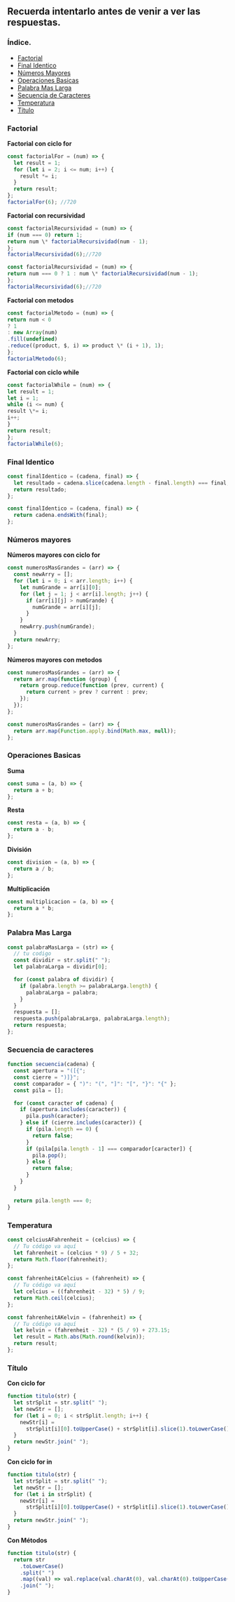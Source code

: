 ## Recuerda intentarlo antes de venir a ver las respuestas.

### Índice.

- [Factorial](#factorial)
- [Final Identico](#final-identico)
- [Números Mayores](#números-mayores)
- [Operaciones Basicas](#operaciones-basicas)
- [Palabra Mas Larga](#palabra-mas-larga)
- [Secuencia de Caracteres](#secuencia-de-caracteres)
- [Temperatura](#temperatura)
- [Título](#título)

### Factorial

**Factorial con ciclo for**

```js
const factorialFor = (num) => {
  let result = 1;
  for (let i = 2; i <= num; i++) {
    result *= i;
  }
  return result;
};
factorialFor(6); //720
```

**Factorial con recursividad**

```js
const factorialRecursividad = (num) => {
if (num === 0) return 1;
return num \* factorialRecursividad(num - 1);
};
factorialRecursividad(6);//720
```

```js
const factorialRecursividad = (num) => {
return num === 0 ? 1 : num \* factorialRecursividad(num - 1);
};
factorialRecursividad(6);//720
```

**Factorial con metodos**

```js
const factorialMetodo = (num) => {
return num < 0
? 1
: new Array(num)
.fill(undefined)
.reduce((product, $, i) => product \* (i + 1), 1);
};
factorialMetodo(6);
```

**Factorial con ciclo while**

```js
const factorialWhile = (num) => {
let result = 1;
let i = 1;
while (i <= num) {
result \*= i;
i++;
}
return result;
};
factorialWhile(6);
```

### Final Identico

```js
const finalIdentico = (cadena, final) => {
  let resultado = cadena.slice(cadena.length - final.length) === final;
  return resultado;
};
```

```js
const finalIdentico = (cadena, final) => {
  return cadena.endsWith(final);
};
```

### Números mayores

**Números mayores con ciclo for**

```js
const numerosMasGrandes = (arr) => {
  const newArry = [];
  for (let i = 0; i < arr.length; i++) {
    let numGrande = arr[i][0];
    for (let j = 1; j < arr[i].length; j++) {
      if (arr[i][j] > numGrande) {
        numGrande = arr[i][j];
      }
    }
    newArry.push(numGrande);
  }
  return newArry;
};
```

**Números mayores con metodos**

```js
const numerosMasGrandes = (arr) => {
  return arr.map(function (group) {
    return group.reduce(function (prev, current) {
      return current > prev ? current : prev;
    });
  });
};
```

```js
const numerosMasGrandes = (arr) => {
  return arr.map(Function.apply.bind(Math.max, null));
};
```

### Operaciones Basicas

**Suma**

```js
const suma = (a, b) => {
  return a + b;
};
```

**Resta**

```js
const resta = (a, b) => {
  return a - b;
};
```

**División**

```js
const division = (a, b) => {
  return a / b;
};
```

**Multiplicación**

```js
const multiplicacion = (a, b) => {
  return a * b;
};
```

### Palabra Mas Larga

```js
const palabraMasLarga = (str) => {
  // tu codigo
  const dividir = str.split(" ");
  let palabraLarga = dividir[0];

  for (const palabra of dividir) {
    if (palabra.length >= palabraLarga.length) {
      palabraLarga = palabra;
    }
  }
  respuesta = [];
  respuesta.push(palabraLarga, palabraLarga.length);
  return respuesta;
};
```

### Secuencia de caracteres

```js
function secuencia(cadena) {
  const apertura = "([{";
  const cierre = ")]}";
  const comparador = { ")": "(", "]": "[", "}": "{" };
  const pila = [];

  for (const caracter of cadena) {
    if (apertura.includes(caracter)) {
      pila.push(caracter);
    } else if (cierre.includes(caracter)) {
      if (pila.length == 0) {
        return false;
      }
      if (pila[pila.length - 1] === comparador[caracter]) {
        pila.pop();
      } else {
        return false;
      }
    }
  }

  return pila.length === 0;
}
```

### Temperatura

```js
const celciusAFahrenheit = (celcius) => {
  // Tu código va aquí
  let fahrenheit = (celcius * 9) / 5 + 32;
  return Math.floor(fahrenheit);
};
```

```js
const fahrenheitACelcius = (fahrenheit) => {
  // Tu código va aquí
  let celcius = ((fahrenheit - 32) * 5) / 9;
  return Math.ceil(celcius);
};
```

```js
const fahrenheitAKelvin = (fahrenheit) => {
  // Tu código va aquí
  let kelvin = (fahrenheit - 32) * (5 / 9) + 273.15;
  let result = Math.abs(Math.round(kelvin));
  return result;
};
```

### Título

**Con ciclo for**

```js
function titulo(str) {
  let strSplit = str.split(" ");
  let newStr = [];
  for (let i = 0; i < strSplit.length; i++) {
    newStr[i] =
      strSplit[i][0].toUpperCase() + strSplit[i].slice(1).toLowerCase();
  }
  return newStr.join(" ");
}
```

**Con ciclo for in**

```js
function titulo(str) {
  let strSplit = str.split(" ");
  let newStr = [];
  for (let i in strSplit) {
    newStr[i] =
      strSplit[i][0].toUpperCase() + strSplit[i].slice(1).toLowerCase();
  }
  return newStr.join(" ");
}
```

**Con Métodos**

```js
function titulo(str) {
  return str
    .toLowerCase()
    .split(" ")
    .map((val) => val.replace(val.charAt(0), val.charAt(0).toUpperCase()))
    .join(" ");
}
```

